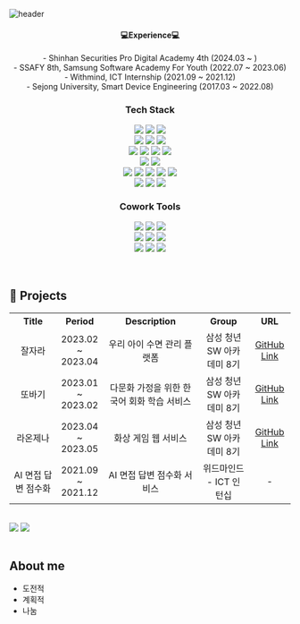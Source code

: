 ![header](https://capsule-render.vercel.app/api?type=waving&color=gradient&height=250&section=header&text=Jiyeon&fontAlignY=40&fontSize=80&&descAlignY=65&animation=twinkling)

<div align="center">
  <h4>💻Experience💻</h4>
  - Shinhan Securities Pro Digital Academy 4th (2024.03 ~ ) <br/>
  - SSAFY 8th, Samsung Software Academy For Youth (2022.07 ~ 2023.06) <br/>
  - Withmind, ICT Internship (2021.09 ~ 2021.12) <br/>
  - Sejong University, Smart Device Engineering (2017.03 ~ 2022.08) <br/>
  <h3>Tech Stack</h3>
  <div class="stack">
    <img src="https://img.shields.io/badge/Java-007396?style=flat&logo=OpenJDK&logoColor=white"/>
    <img src="https://img.shields.io/badge/Spring Boot-6DB33F?style=flat&logo=Spring Boot&logoColor=white"/>
    <img src="https://img.shields.io/badge/Spring%20Data JPA-6DB33F?style=flat&logo=Spring&logoColor=white"/>
    <br/>
    <img src="https://img.shields.io/badge/MySQL-4479A1?style=flat&logo=MySQL&logoColor=white"/>
    <img src="https://img.shields.io/badge/Redis-DC382D?style=flat&logo=redis&logoColor=black"/>
    <img src="https://img.shields.io/badge/Amazonaws-232F3E?style=flat&logo=amazonaws&logoColor=white">
    <br/>
    <img src="https://img.shields.io/badge/Docker-2496ED?style=flat&logo=Docker&logoColor=white"/>
    <img src="https://img.shields.io/badge/Jenkins-D24939?style=flat&logo=Jenkins&logoColor=white"/>
    <img src="https://img.shields.io/badge/Nginx-009639?style=flat&logo=nginx&logoColor=white"/>
    <img src="https://img.shields.io/badge/Linux-FCC624?style=flat&logo=Linux&logoColor=black">
    <br/>
    <img src="https://img.shields.io/badge/Kotlin-0095D5?style=flat&logo=Kotlin&logoColor=white"/>
    <img src="https://img.shields.io/badge/Android-3DDC84?style=flat&logo=Android&logoColor=white"/>
    <br/>
    <img src="https://img.shields.io/badge/HTML5-E34F26?style=flat&logo=HTML5&logoColor=white"/>
    <img src="https://img.shields.io/badge/CSS-1572B6?style=flat&logo=CSS3&logoColor=white"/>
    <img src="https://img.shields.io/badge/JavaScript-F7DF1E?style=flat&logo=JavaScript&logoColor=white"/>
    <img src="https://img.shields.io/badge/Vue-35495E?style=flat-square&logo=vuedotjs&logoColor=white"/>
    <img src="https://img.shields.io/badge/Bootstrap-7952B3?style=flat&logo=Bootstrap&logoColor=white"/>
    <br/>
    <img src="https://img.shields.io/badge/Python-3766AB?style=flat&logo=Python&logoColor=white"/>
    <img src="https://img.shields.io/badge/C-A8B9CC?style=flat&logo=C&logoColor=white"/>
    <img src="https://img.shields.io/badge/TensorFlow-FF6F00?style=flat&logo=TensorFlow&logoColor=white">
    <br/>
    <h3>Cowork Tools</h3>
    <img src="https://img.shields.io/badge/Git-F05032?style=flat&logo=Git&logoColor=white"/>
    <img src="https://img.shields.io/badge/GitHub-181717?style=flat&logo=GitHub&logoColor=white"/>
    <img src="https://img.shields.io/badge/GitLab-FCA121?style=flat&logo=GitLab&logoColor=white"/>
    <br/>
    <img src="https://img.shields.io/badge/Jira-0052CC?style=flat&logo=Jira&logoColor=white"/>
    <img src="https://img.shields.io/badge/Mattermost-0058CC?style=flat&logo=Mattermost&logoColor=white"/>
    <img src="https://img.shields.io/badge/slack-4A154B?style=flat&logo=slack&logoColor=white">
    <br/>
    <img src="https://img.shields.io/badge/Notion-000000?style=flat&logo=Notion&logoColor=white"/>
    <img src="https://img.shields.io/badge/Figma-F24E1E?style=flat&logo=Figma&logoColor=white"/>
    <img src="https://img.shields.io/badge/Postman-FF6C37?style=flat&logo=Postman&logoColor=white"/>
    <br/>
    <br/>
  </div>
 <br />
  
</div>

<h2>📁 Projects</h2>
<table>
  <tr align="center">
    <th scope="col" width="16.8%">Title</th>
    <th scope="col" width="15.8%">Period</th>
    <th scope="col" width="34%">Description</th>
    <th scope="col">Group</th>
    <th scope="col">URL</th>
  </tr>
  <tr align="center">
    <td>잘자라</td>
    <td>2023.02 ~ 2023.04</td>
    <td>우리 아이 수면 관리 플랫폼</td>
    <td>삼성 청년 SW 아카데미 8기</td>
    <td><a href="https://github.com/jiyeon5/jaljara">GitHub Link</a></td>
  </tr>
  <tr align="center">
    <td>또바기</td>
    <td>2023.01 ~ 2023.02</td>
    <td>다문화 가정을 위한 한국어 회화 학습 서비스</td>
    <td>삼성 청년 SW 아카데미 8기</td>
    <td><a href="https://github.com/jiyeon5/ddobagi">GitHub Link</a></td>
  </tr>
  <tr align="center">
    <td>라온제나</td>
    <td>2023.04 ~ 2023.05</td>
    <td>화상 게임 웹 서비스</td>
    <td>삼성 청년 SW 아카데미 8기</td>
    <td><a href="https://github.com/RaonZena-decaf/RaonZena">GitHub Link</a></td>
  </tr>
  <tr align="center">
    <td>AI 면접 답변 점수화</td>
    <td>2021.09 ~ 2021.12</td>
    <td>AI 면접 답변 점수화 서비스</td>
    <td>위드마인드 - ICT 인턴십</td>
    <td>-</td>
  </tr>
</table>
<br/>
    
<div>
  <img src="https://github-readme-stats.vercel.app/api/top-langs/?username=jiyeon5&layout=compact">
  <img src="http://mazassumnida.wtf/api/v2/generate_badge?boj=choiwldus">
</div>
<br/>

<h2>About me</h2>
<ul>
  <li>도전적</li>
  <li>계획적</li>
  <li>나눔</li>
</ul>
